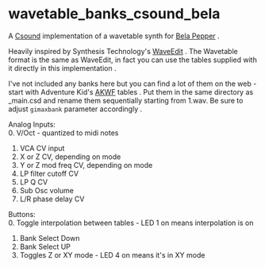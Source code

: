 # wavetable_banks_csound_bela

A [Csound](https://csound.com) implementation of a wavetable synth for [Bela Pepper](https://learn.bela.io/products/modular/pepper/) .

Heavily inspired by Synthesis Technology's [WaveEdit](https://github.com/AndrewBelt/WaveEdit) .  The Wavetable format is the same as WaveEdit, in fact you can use the tables supplied with it directly in this implementation .

I've not included any banks here but you can find a lot of them on the web - start with Adventure Kid's [AKWF](https://github.com/KristofferKarlAxelEkstrand/AKWF-FREE/tree/master/AKWF--Synthesis-Technology/Wavetables) tables .  Put them in the same directory as _main.csd and rename them sequentially starting from 1.wav.  Be sure to adjust ```gimaxbank``` parameter accordingly .  

Analog Inputs:  
  0. V/Oct - quantized to midi notes
  1. VCA CV input 
  2. X or Z CV, depending on mode
  3. Y or Z mod freq CV, depending on mode
  4. LP filter cutoff CV
  5. LP Q CV
  6. Sub Osc volume
  7. L/R phase delay CV

Buttons:  
  0. Toggle interpolation between tables - LED 1 on means interpolation is on
  1. Bank Select Down
  2. Bank Select UP
  3. Toggles Z or XY mode - LED 4 on means it's in XY mode
